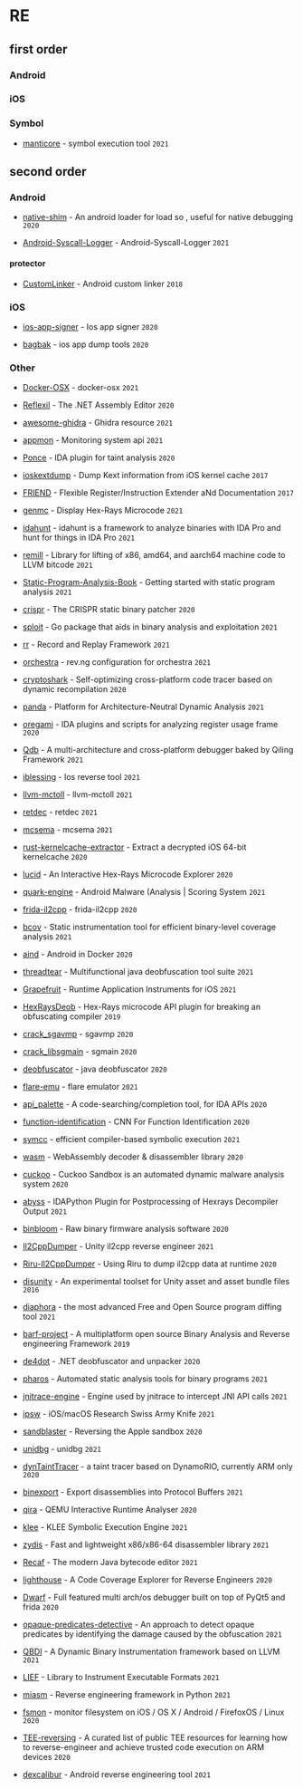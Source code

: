# RE

## first order

### Android

### iOS

### Symbol

* [manticore](https://github.com/trailofbits/manticore) - symbol execution tool `2021`

## second order


### Android

* [native-shim](https://github.com/rednaga/native-shim) - An android loader for load so , useful for native debugging `2020` 

* [Android-Syscall-Logger](https://github.com/Katana-O/Android-Syscall-Logger) - Android-Syscall-Logger `2021`


#### protector

* [CustomLinker](https://github.com/liumengdeqq/CustomLinker) - Android custom linker `2018` 

### iOS

* [ios-app-signer](https://github.com/DanTheMan827/ios-app-signer) - Ios app signer `2020`

* [bagbak](https://github.com/ChiChou/bagbak) - ios app dump tools `2020`

### Other

* [Docker-OSX](https://github.com/sickcodes/Docker-OSX) - docker-osx `2021`

* [Reflexil](https://github.com/sailro/Reflexil) - The .NET Assembly Editor `2020`

* [awesome-ghidra](https://github.com/TinyNiko/awesome-ghidra) - Ghidra resource  `2021`

* [appmon](https://github.com/dpnishant/appmon) - Monitoring system api `2021`

* [Ponce](https://github.com/illera88/Ponce) - IDA plugin for taint analysis `2020`

* [ioskextdump](https://github.com/cocoahuke/ioskextdump) - Dump Kext information from iOS kernel cache `2017`

* [FRIEND](https://github.com/nikosproject/FRIEND) - Flexible Register/Instruction Extender aNd Documentation `2017`


* [genmc](https://github.com/patois/genmc) - Display Hex-Rays Microcode `2021`

* [idahunt](https://github.com/nccgroup/idahunt) - idahunt is a framework to analyze binaries with IDA Pro and hunt for things in IDA Pro `2021`


* [remill](https://github.com/lifting-bits/remill) - Library for lifting of x86, amd64, and aarch64 machine code to LLVM bitcode `2021`

* [Static-Program-Analysis-Book](https://github.com/RangerNJU/Static-Program-Analysis-Book) - Getting started with static program analysis `2021` 

* [crispr](https://github.com/revng/crispr) - The CRISPR static binary patcher `2020`

* [sploit](https://github.com/zznop/sploit) - Go package that aids in binary analysis and exploitation `2021`

* [rr](https://github.com/rr-debugger/rr) - Record and Replay Framework `2021`

* [orchestra](https://github.com/revng/orchestra) - rev.ng configuration for orchestra `2021`

* [cryptoshark](https://github.com/frida/cryptoshark) - Self-optimizing cross-platform code tracer based on dynamic recompilation `2020`

* [panda](https://github.com/panda-re/panda) - Platform for Architecture-Neutral Dynamic Analysis `2021`

* [oregami](https://github.com/shemesh999/oregami) - IDA plugins and scripts for analyzing register usage frame `2020`

* [Qdb](https://github.com/ucgJhe/Qdb) - A multi-architecture and cross-platform debugger baked by Qiling Framework `2021`

* [iblessing](https://github.com/Soulghost/iblessing) - Ios reverse tool `2021`

* [llvm-mctoll](https://github.com/microsoft/llvm-mctoll) - llvm-mctoll `2021`

* [retdec](https://github.com/avast/retdec) - retdec `2021`

* [mcsema](https://github.com/lifting-bits/mcsema) - mcsema `2021`

* [rust-kernelcache-extractor](https://github.com/marcograss/rust-kernelcache-extractor) - Extract a decrypted iOS 64-bit kernelcache `2020`

* [lucid](https://github.com/gaasedelen/lucid) - An Interactive Hex-Rays Microcode Explorer `2020`

* [quark-engine](https://github.com/quark-engine/quark-engine) - Android Malware (Analysis | Scoring System `2021`

* [frida-il2cpp](https://github.com/qgy123/frida-il2cpp) - frida-il2cpp `2020`

* [bcov](https://github.com/abenkhadra/bcov) - Static instrumentation tool for efficient binary-level coverage analysis `2021`

* [aind](https://github.com/aind-containers/aind) - Android in Docker `2020`

* [threadtear](https://github.com/GraxCode/threadtear) - Multifunctional java deobfuscation tool suite `2021`

* [Grapefruit](https://github.com/ChiChou/Grapefruit) - Runtime Application Instruments for iOS `2021`

* [HexRaysDeob](https://github.com/RolfRolles/HexRaysDeob) - Hex-Rays microcode API plugin for breaking an obfuscating compiler `2019`

* [crack_sgavmp](https://github.com/ylcangel/crack_sgavmp) - sgavmp `2020`

* [crack_libsgmain](https://github.com/ylcangel/crack_libsgmain) - sgmain `2020`

* [deobfuscator](https://github.com/java-deobfuscator/deobfuscator) - java deobfuscator `2020`

* [flare-emu](https://github.com/fireeye/flare-emu) - flare emulator `2021`

* [api_palette](https://github.com/0xKira/api_palette) - A code-searching/completion tool, for IDA APIs `2020`

* [function-identification](https://github.com/alonstern/function-identification) - CNN For Function Identification `2020`

* [symcc](https://github.com/eurecom-s3/symcc) - efficient compiler-based symbolic execution `2021`

* [wasm](https://github.com/athre0z/wasm) - WebAssembly decoder & disassembler library `2020`

* [cuckoo](https://github.com/cuckoosandbox/cuckoo) - Cuckoo Sandbox is an automated dynamic malware analysis system `2020`

* [abyss](https://github.com/patois/abyss) - IDAPython Plugin for Postprocessing of Hexrays Decompiler Output `2021`

* [binbloom](https://github.com/quarkslab/binbloom) - Raw binary firmware analysis software `2020`

* [Il2CppDumper](https://github.com/Perfare/Il2CppDumper) - Unity il2cpp reverse engineer `2021`

* [Riru-Il2CppDumper](https://github.com/Perfare/Riru-Il2CppDumper) - Using Riru to dump il2cpp data at runtime `2020`

* [disunity](https://github.com/ata4/disunity) - An experimental toolset for Unity asset and asset bundle files `2016`

* [diaphora](https://github.com/joxeankoret/diaphora) - the most advanced Free and Open Source program diffing tool `2021`

* [barf-project](https://github.com/programa-stic/barf-project) - A multiplatform open source Binary Analysis and Reverse engineering Framework `2019`

* [de4dot](https://github.com/de4dot/de4dot) - .NET deobfuscator and unpacker `2020`

* [pharos](https://github.com/cmu-sei/pharos) - Automated static analysis tools for binary programs `2021`

* [jnitrace-engine](https://github.com/chame1eon/jnitrace-engine) - Engine used by jnitrace to intercept JNI API calls `2021`

* [ipsw](https://github.com/blacktop/ipsw) - iOS/macOS Research Swiss Army Knife `2021`

* [sandblaster](https://github.com/malus-security/sandblaster) - Reversing the Apple sandbox `2020`

* [unidbg](https://github.com/zhkl0228/unidbg) - unidbg `2021`

* [dynTaintTracer](https://github.com/vanhauser-thc/dynTaintTracer) - a taint tracer based on DynamoRIO, currently ARM only `2020`

* [binexport](https://github.com/google/binexport) - Export disassemblies into Protocol Buffers `2021`

* [qira](https://github.com/geohot/qira) - QEMU Interactive Runtime Analyser `2020`

* [klee](https://github.com/klee/klee) - KLEE Symbolic Execution Engine `2021`

* [zydis](https://github.com/zyantific/zydis) - Fast and lightweight x86/x86-64 disassembler library `2021`

* [Recaf](https://github.com/Col-E/Recaf) - The modern Java bytecode editor `2021`

* [lighthouse](https://github.com/gaasedelen/lighthouse) - A Code Coverage Explorer for Reverse Engineers `2020`

* [Dwarf](https://github.com/iGio90/Dwarf) - Full featured multi arch/os debugger built on top of PyQt5 and frida `2020`

* [opaque-predicates-detective](https://github.com/yellowbyte/opaque-predicates-detective) - An approach to detect opaque predicates by identifying the damage caused by the obfuscation `2021`

* [QBDI](https://github.com/QBDI/QBDI) - A Dynamic Binary Instrumentation framework based on LLVM  `2021`

* [LIEF](https://github.com/lief-project/LIEF) - Library to Instrument Executable Formats `2021`

* [miasm](https://github.com/cea-sec/miasm) - Reverse engineering framework in Python `2021`

* [fsmon](https://github.com/nowsecure/fsmon) - monitor filesystem on iOS / OS X / Android / FirefoxOS / Linux `2020`

* [TEE-reversing](https://github.com/enovella/TEE-reversing) - A curated list of public TEE resources for learning how to reverse-engineer and achieve trusted code execution on ARM devices `2020`

* [dexcalibur](https://github.com/FrenchYeti/dexcalibur) -  Android reverse engineering tool `2021`

